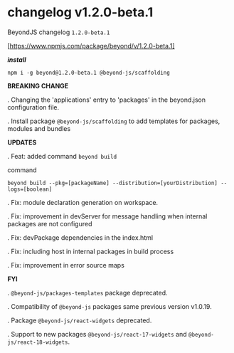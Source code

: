 # changelog v1.2.0-beta.1

BeyondJS changelog `1.2.0-beta.1`

[https://www.npmjs.com/package/beyond/v/1.2.0-beta.1]

**_install_**

```
npm i -g beyond@1.2.0-beta.1 @beyond-js/scaffolding
```

**BREAKING CHANGE**

. Changing the 'applications' entry to 'packages' in the beyond.json configuration file.

. Install package `@beyond-js/scaffolding` to add templates for packages, modules and bundles

**UPDATES**

. Feat: added command `beyond build`

command

```
beyond build --pkg=[packageName] --distribution=[yourDistribution] --logs=[boolean]
```

. Fix: module declaration generation on workspace.

. Fix: improvement in devServer for message handling when internal packages are not configured

. Fix: devPackage dependencies in the index.html

. Fix: including host in internal packages in build process

. Fix: improvement in error source maps

**FYI**

. `@beyond-js/packages-templates` package deprecated.

. Compatibility of `@beyond-js` packages same previous version v1.0.19.

. Package `@beyond-js/react-widgets` deprecated.

. Support to new packages `@beyond-js/react-17-widgets` and `@beyond-js/react-18-widgets`.
